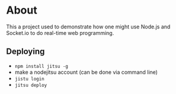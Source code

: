 #  About
This a project used to demonstrate how one might use Node.js and Socket.io
to do real-time web programming.

## Deploying

* `npm install jitsu -g`
* make a nodejitsu account (can be done via command line)
* `jistu login`
* `jitsu deploy`

